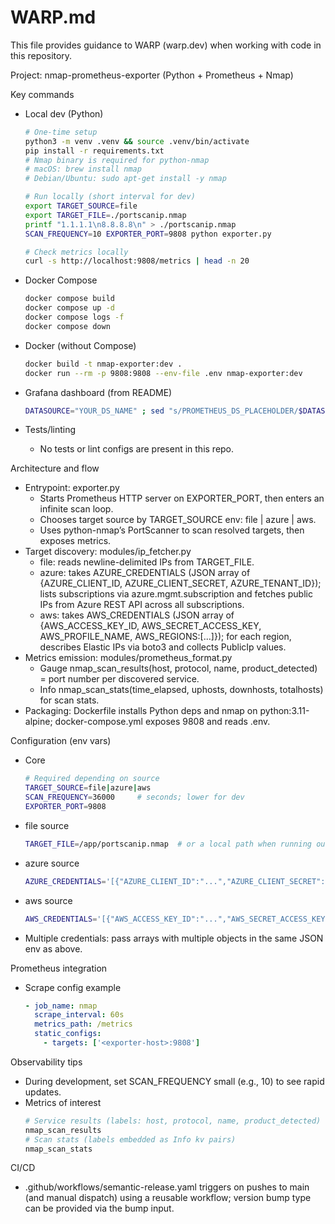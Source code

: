 # WARP.md

This file provides guidance to WARP (warp.dev) when working with code in this repository.

Project: nmap-prometheus-exporter (Python + Prometheus + Nmap)

Key commands

- Local dev (Python)
  ```bash path=null start=null
  # One-time setup
  python3 -m venv .venv && source .venv/bin/activate
  pip install -r requirements.txt
  # Nmap binary is required for python-nmap
  # macOS: brew install nmap
  # Debian/Ubuntu: sudo apt-get install -y nmap
  ```
  ```bash path=null start=null
  # Run locally (short interval for dev)
  export TARGET_SOURCE=file
  export TARGET_FILE=./portscanip.nmap
  printf "1.1.1.1\n8.8.8.8\n" > ./portscanip.nmap
  SCAN_FREQUENCY=10 EXPORTER_PORT=9808 python exporter.py
  ```
  ```bash path=null start=null
  # Check metrics locally
  curl -s http://localhost:9808/metrics | head -n 20
  ```

- Docker Compose
  ```bash path=null start=null
  docker compose build
  docker compose up -d
  docker compose logs -f
  docker compose down
  ```

- Docker (without Compose)
  ```bash path=null start=null
  docker build -t nmap-exporter:dev .
  docker run --rm -p 9808:9808 --env-file .env nmap-exporter:dev
  ```

- Grafana dashboard (from README)
  ```bash path=null start=null
  DATASOURCE="YOUR_DS_NAME" ; sed "s/PROMETHEUS_DS_PLACEHOLDER/$DATASOURCE/g" dashboard_template.json > nmap-exporter-dashboard.json
  ```

- Tests/linting
  - No tests or lint configs are present in this repo.

Architecture and flow

- Entrypoint: exporter.py
  - Starts Prometheus HTTP server on EXPORTER_PORT, then enters an infinite scan loop.
  - Chooses target source by TARGET_SOURCE env: file | azure | aws.
  - Uses python-nmap’s PortScanner to scan resolved targets, then exposes metrics.
- Target discovery: modules/ip_fetcher.py
  - file: reads newline-delimited IPs from TARGET_FILE.
  - azure: takes AZURE_CREDENTIALS (JSON array of {AZURE_CLIENT_ID, AZURE_CLIENT_SECRET, AZURE_TENANT_ID}); lists subscriptions via azure.mgmt.subscription and fetches public IPs from Azure REST API across all subscriptions.
  - aws: takes AWS_CREDENTIALS (JSON array of {AWS_ACCESS_KEY_ID, AWS_SECRET_ACCESS_KEY, AWS_PROFILE_NAME, AWS_REGIONS:[...]}); for each region, describes Elastic IPs via boto3 and collects PublicIp values.
- Metrics emission: modules/prometheus_format.py
  - Gauge nmap_scan_results(host, protocol, name, product_detected) = port number per discovered service.
  - Info nmap_scan_stats(time_elapsed, uphosts, downhosts, totalhosts) for scan stats.
- Packaging: Dockerfile installs Python deps and nmap on python:3.11-alpine; docker-compose.yml exposes 9808 and reads .env.

Configuration (env vars)

- Core
  ```bash path=null start=null
  # Required depending on source
  TARGET_SOURCE=file|azure|aws
  SCAN_FREQUENCY=36000     # seconds; lower for dev
  EXPORTER_PORT=9808
  ```
- file source
  ```bash path=null start=null
  TARGET_FILE=/app/portscanip.nmap  # or a local path when running outside Docker
  ```
- azure source
  ```bash path=null start=null
  AZURE_CREDENTIALS='[{"AZURE_CLIENT_ID":"...","AZURE_CLIENT_SECRET":"...","AZURE_TENANT_ID":"..."}]'
  ```
- aws source
  ```bash path=null start=null
  AWS_CREDENTIALS='[{"AWS_ACCESS_KEY_ID":"...","AWS_SECRET_ACCESS_KEY":"...","AWS_PROFILE_NAME":"default","AWS_REGIONS":["eu-west-1"]}]'
  ```
- Multiple credentials: pass arrays with multiple objects in the same JSON env as above.

Prometheus integration

- Scrape config example
  ```yaml path=null start=null
  - job_name: nmap
    scrape_interval: 60s
    metrics_path: /metrics
    static_configs:
      - targets: ['<exporter-host>:9808']
  ```

Observability tips

- During development, set SCAN_FREQUENCY small (e.g., 10) to see rapid updates.
- Metrics of interest
  ```bash path=null start=null
  # Service results (labels: host, protocol, name, product_detected)
  nmap_scan_results
  # Scan stats (labels embedded as Info kv pairs)
  nmap_scan_stats
  ```

CI/CD

- .github/workflows/semantic-release.yaml triggers on pushes to main (and manual dispatch) using a reusable workflow; version bump type can be provided via the bump input.

